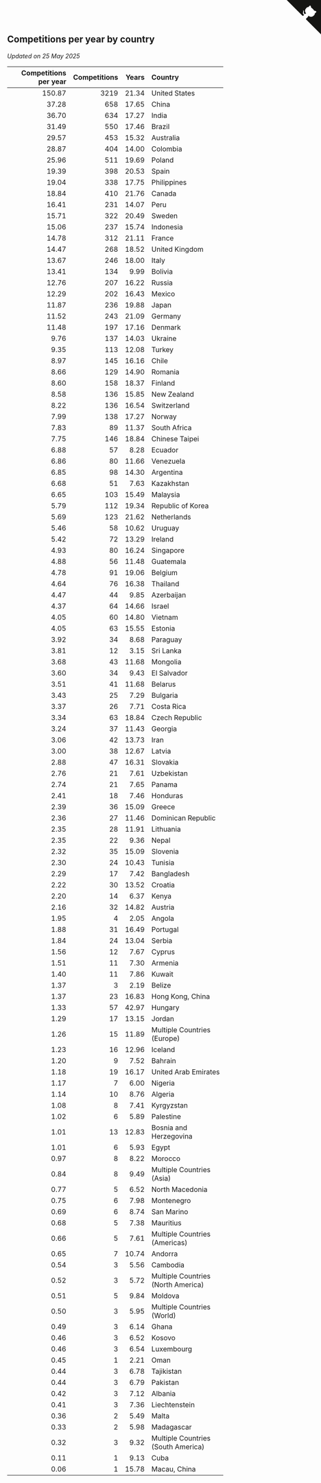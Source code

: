 ## Competitions per year by country

*Updated on 25 May 2025*

| Competitions per year | Competitions | Years | Country |
| ---: | ---: | ---: | :--- |
| 150.87 | 3219 | 21.34 | United States |
| 37.28 | 658 | 17.65 | China |
| 36.70 | 634 | 17.27 | India |
| 31.49 | 550 | 17.46 | Brazil |
| 29.57 | 453 | 15.32 | Australia |
| 28.87 | 404 | 14.00 | Colombia |
| 25.96 | 511 | 19.69 | Poland |
| 19.39 | 398 | 20.53 | Spain |
| 19.04 | 338 | 17.75 | Philippines |
| 18.84 | 410 | 21.76 | Canada |
| 16.41 | 231 | 14.07 | Peru |
| 15.71 | 322 | 20.49 | Sweden |
| 15.06 | 237 | 15.74 | Indonesia |
| 14.78 | 312 | 21.11 | France |
| 14.47 | 268 | 18.52 | United Kingdom |
| 13.67 | 246 | 18.00 | Italy |
| 13.41 | 134 | 9.99 | Bolivia |
| 12.76 | 207 | 16.22 | Russia |
| 12.29 | 202 | 16.43 | Mexico |
| 11.87 | 236 | 19.88 | Japan |
| 11.52 | 243 | 21.09 | Germany |
| 11.48 | 197 | 17.16 | Denmark |
| 9.76 | 137 | 14.03 | Ukraine |
| 9.35 | 113 | 12.08 | Turkey |
| 8.97 | 145 | 16.16 | Chile |
| 8.66 | 129 | 14.90 | Romania |
| 8.60 | 158 | 18.37 | Finland |
| 8.58 | 136 | 15.85 | New Zealand |
| 8.22 | 136 | 16.54 | Switzerland |
| 7.99 | 138 | 17.27 | Norway |
| 7.83 | 89 | 11.37 | South Africa |
| 7.75 | 146 | 18.84 | Chinese Taipei |
| 6.88 | 57 | 8.28 | Ecuador |
| 6.86 | 80 | 11.66 | Venezuela |
| 6.85 | 98 | 14.30 | Argentina |
| 6.68 | 51 | 7.63 | Kazakhstan |
| 6.65 | 103 | 15.49 | Malaysia |
| 5.79 | 112 | 19.34 | Republic of Korea |
| 5.69 | 123 | 21.62 | Netherlands |
| 5.46 | 58 | 10.62 | Uruguay |
| 5.42 | 72 | 13.29 | Ireland |
| 4.93 | 80 | 16.24 | Singapore |
| 4.88 | 56 | 11.48 | Guatemala |
| 4.78 | 91 | 19.06 | Belgium |
| 4.64 | 76 | 16.38 | Thailand |
| 4.47 | 44 | 9.85 | Azerbaijan |
| 4.37 | 64 | 14.66 | Israel |
| 4.05 | 60 | 14.80 | Vietnam |
| 4.05 | 63 | 15.55 | Estonia |
| 3.92 | 34 | 8.68 | Paraguay |
| 3.81 | 12 | 3.15 | Sri Lanka |
| 3.68 | 43 | 11.68 | Mongolia |
| 3.60 | 34 | 9.43 | El Salvador |
| 3.51 | 41 | 11.68 | Belarus |
| 3.43 | 25 | 7.29 | Bulgaria |
| 3.37 | 26 | 7.71 | Costa Rica |
| 3.34 | 63 | 18.84 | Czech Republic |
| 3.24 | 37 | 11.43 | Georgia |
| 3.06 | 42 | 13.73 | Iran |
| 3.00 | 38 | 12.67 | Latvia |
| 2.88 | 47 | 16.31 | Slovakia |
| 2.76 | 21 | 7.61 | Uzbekistan |
| 2.74 | 21 | 7.65 | Panama |
| 2.41 | 18 | 7.46 | Honduras |
| 2.39 | 36 | 15.09 | Greece |
| 2.36 | 27 | 11.46 | Dominican Republic |
| 2.35 | 28 | 11.91 | Lithuania |
| 2.35 | 22 | 9.36 | Nepal |
| 2.32 | 35 | 15.09 | Slovenia |
| 2.30 | 24 | 10.43 | Tunisia |
| 2.29 | 17 | 7.42 | Bangladesh |
| 2.22 | 30 | 13.52 | Croatia |
| 2.20 | 14 | 6.37 | Kenya |
| 2.16 | 32 | 14.82 | Austria |
| 1.95 | 4 | 2.05 | Angola |
| 1.88 | 31 | 16.49 | Portugal |
| 1.84 | 24 | 13.04 | Serbia |
| 1.56 | 12 | 7.67 | Cyprus |
| 1.51 | 11 | 7.30 | Armenia |
| 1.40 | 11 | 7.86 | Kuwait |
| 1.37 | 3 | 2.19 | Belize |
| 1.37 | 23 | 16.83 | Hong Kong, China |
| 1.33 | 57 | 42.97 | Hungary |
| 1.29 | 17 | 13.15 | Jordan |
| 1.26 | 15 | 11.89 | Multiple Countries (Europe) |
| 1.23 | 16 | 12.96 | Iceland |
| 1.20 | 9 | 7.52 | Bahrain |
| 1.18 | 19 | 16.17 | United Arab Emirates |
| 1.17 | 7 | 6.00 | Nigeria |
| 1.14 | 10 | 8.76 | Algeria |
| 1.08 | 8 | 7.41 | Kyrgyzstan |
| 1.02 | 6 | 5.89 | Palestine |
| 1.01 | 13 | 12.83 | Bosnia and Herzegovina |
| 1.01 | 6 | 5.93 | Egypt |
| 0.97 | 8 | 8.22 | Morocco |
| 0.84 | 8 | 9.49 | Multiple Countries (Asia) |
| 0.77 | 5 | 6.52 | North Macedonia |
| 0.75 | 6 | 7.98 | Montenegro |
| 0.69 | 6 | 8.74 | San Marino |
| 0.68 | 5 | 7.38 | Mauritius |
| 0.66 | 5 | 7.61 | Multiple Countries (Americas) |
| 0.65 | 7 | 10.74 | Andorra |
| 0.54 | 3 | 5.56 | Cambodia |
| 0.52 | 3 | 5.72 | Multiple Countries (North America) |
| 0.51 | 5 | 9.84 | Moldova |
| 0.50 | 3 | 5.95 | Multiple Countries (World) |
| 0.49 | 3 | 6.14 | Ghana |
| 0.46 | 3 | 6.52 | Kosovo |
| 0.46 | 3 | 6.54 | Luxembourg |
| 0.45 | 1 | 2.21 | Oman |
| 0.44 | 3 | 6.78 | Tajikistan |
| 0.44 | 3 | 6.79 | Pakistan |
| 0.42 | 3 | 7.12 | Albania |
| 0.41 | 3 | 7.36 | Liechtenstein |
| 0.36 | 2 | 5.49 | Malta |
| 0.33 | 2 | 5.98 | Madagascar |
| 0.32 | 3 | 9.32 | Multiple Countries (South America) |
| 0.11 | 1 | 9.13 | Cuba |
| 0.06 | 1 | 15.78 | Macau, China |


<a href="https://github.com/jonatanklosko/wca_statistics" class="github-corner" aria-label="View source on Github"><svg width="80" height="80" viewBox="0 0 250 250" style="fill:#151513; color:#fff; position: absolute; top: 0; border: 0; right: 0;" aria-hidden="true"><path d="M0,0 L115,115 L130,115 L142,142 L250,250 L250,0 Z"></path><path d="M128.3,109.0 C113.8,99.7 119.0,89.6 119.0,89.6 C122.0,82.7 120.5,78.6 120.5,78.6 C119.2,72.0 123.4,76.3 123.4,76.3 C127.3,80.9 125.5,87.3 125.5,87.3 C122.9,97.6 130.6,101.9 134.4,103.2" fill="currentColor" style="transform-origin: 130px 106px;" class="octo-arm"></path><path d="M115.0,115.0 C114.9,115.1 118.7,116.5 119.8,115.4 L133.7,101.6 C136.9,99.2 139.9,98.4 142.2,98.6 C133.8,88.0 127.5,74.4 143.8,58.0 C148.5,53.4 154.0,51.2 159.7,51.0 C160.3,49.4 163.2,43.6 171.4,40.1 C171.4,40.1 176.1,42.5 178.8,56.2 C183.1,58.6 187.2,61.8 190.9,65.4 C194.5,69.0 197.7,73.2 200.1,77.6 C213.8,80.2 216.3,84.9 216.3,84.9 C212.7,93.1 206.9,96.0 205.4,96.6 C205.1,102.4 203.0,107.8 198.3,112.5 C181.9,128.9 168.3,122.5 157.7,114.1 C157.9,116.9 156.7,120.9 152.7,124.9 L141.0,136.5 C139.8,137.7 141.6,141.9 141.8,141.8 Z" fill="currentColor" class="octo-body"></path></svg></a><style>.github-corner:hover .octo-arm{animation:octocat-wave 560ms ease-in-out}@keyframes octocat-wave{0%,100%{transform:rotate(0)}20%,60%{transform:rotate(-25deg)}40%,80%{transform:rotate(10deg)}}@media (max-width:500px){.github-corner:hover .octo-arm{animation:none}.github-corner .octo-arm{animation:octocat-wave 560ms ease-in-out}}</style>
